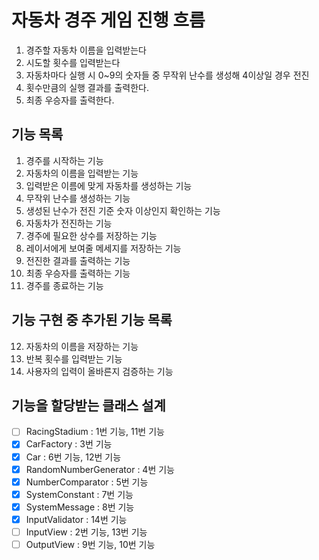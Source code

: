 # 자동차 경주 게임 진행 흐름

1. 경주할 자동차 이름을 입력받는다
2. 시도할 횟수를 입력받는다
3. 자동차마다 실행 시 0~9의 숫자들 중 무작위 난수를 생성해 4이상일 경우 전진
4. 횟수만큼의 실행 결과를 출력한다.
5. 최종 우승자를 출력한다.

## 기능 목록

1. 경주를 시작하는 기능
2. 자동차의 이름을 입력받는 기능
3. 입력받은 이름에 맞게 자동차를 생성하는 기능
4. 무작위 난수를 생성하는 기능
5. 생성된 난수가 전진 기준 숫자 이상인지 확인하는 기능
6. 자동차가 전진하는 기능
7. 경주에 필요한 상수를 저장하는 기능
8. 레이서에게 보여줄 메세지를 저장하는 기능
9. 전진한 결과를 출력하는 기능
10. 최종 우승자를 출력하는 기능
11. 경주를 종료하는 기능

## 기능 구현 중 추가된 기능 목록

12. 자동차의 이름을 저장하는 기능
13. 반복 횟수를 입력받는 기능
14. 사용자의 입력이 올바른지 검증하는 기능

## 기능을 할당받는 클래스 설계

- [ ] RacingStadium : 1번 기능, 11번 기능
- [x] CarFactory : 3번 기능
- [x] Car : 6번 기능, 12번 기능
- [x] RandomNumberGenerator : 4번 기능
- [x] NumberComparator : 5번 기능
- [x] SystemConstant : 7번 기능
- [x] SystemMessage : 8번 기능
- [x] InputValidator : 14번 기능
- [ ] InputView : 2번 기능, 13번 기능
- [ ] OutputView : 9번 기능, 10번 기능